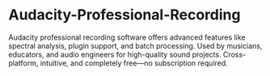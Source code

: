 # Audacity-Professional-Recording
Audacity professional recording software offers advanced features like spectral analysis, plugin support, and batch processing. Used by musicians, educators, and audio engineers for high-quality sound projects. Cross-platform, intuitive, and completely free—no subscription required.

